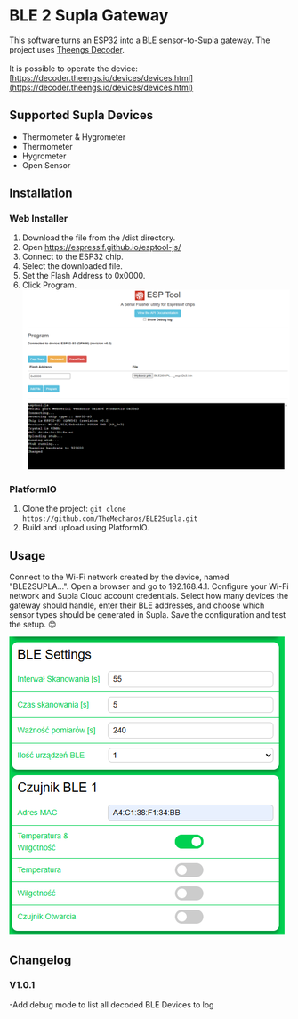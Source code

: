 # BLE 2 Supla Gateway

This software turns an ESP32 into a BLE sensor-to-Supla gateway. The project uses [Theengs Decoder](https://github.com/theengs/decoder).  
\
It is possible to operate the device: [https://decoder.theengs.io/devices/devices.html](https://decoder.theengs.io/devices/devices.html)


## Supported Supla Devices

* Thermometer & Hygrometer
* Thermometer
* Hygrometer
* Open Sensor


## Installation

### Web Installer

1. Download the file from the /dist directory.
2. Open https://espressif.github.io/esptool-js/
3. Connect to the ESP32 chip.
4. Select the downloaded file.
5. Set the Flash Address to 0x0000.
6. Click Program.
![Flashing Screen](https://github.com/TheMechanos/BLE2Supla/blob/main/img/Flashing.png?raw=true)
### PlatformIO

1. Clone the project: `git clone https://github.com/TheMechanos/BLE2Supla.git`
2. Build and upload using PlatformIO.



## Usage

Connect to the Wi-Fi network created by the device, named "BLE2SUPLA...".
Open a browser and go to 192.168.4.1. Configure your Wi-Fi network and Supla Cloud account credentials.
Select how many devices the gateway should handle, enter their BLE addresses, and choose which sensor types should be generated in Supla.
Save the configuration and test the setup. 😊

![Configuration Screen](https://github.com/TheMechanos/BLE2Supla/blob/main/img/Config.png?raw=true)


## Changelog

### V1.0.1
-Add debug mode to list all decoded BLE Devices to log